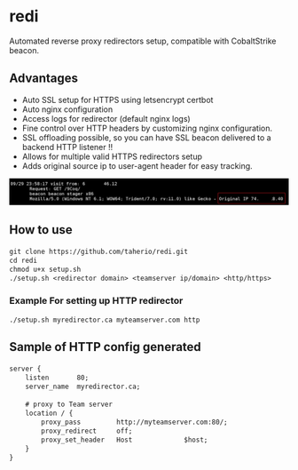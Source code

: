 # redi
Automated reverse proxy redirectors setup, compatible with CobaltStrike beacon. 

## Advantages
- Auto SSL setup for HTTPS using letsencrypt certbot
- Auto nginx configuration
- Access logs for redirector (default nginx logs)
- Fine control over HTTP headers by customizing nginx configuration. 
- SSL offloading possible, so you can have SSL beacon delivered to a backend HTTP listener !!
- Allows for multiple valid HTTPS redirectors setup
- Adds original source ip to user-agent header for easy tracking. 

![alt tag](https://github.com/taherio/random/raw/38641d74f0628a26142b121e62b393e96cac156a/image.png)

## How to use

```
git clone https://github.com/taherio/redi.git
cd redi
chmod u+x setup.sh
./setup.sh <redirector domain> <teamserver ip/domain> <http/https>
```
### Example For setting up HTTP redirector
```
./setup.sh myredirector.ca myteamserver.com http
```


## Sample of HTTP config generated
```
server {
    listen       80;
    server_name  myredirector.ca;
     
    # proxy to Team server
    location / {
        proxy_pass         http://myteamserver.com:80/;
        proxy_redirect     off;
        proxy_set_header   Host             $host;
    }
}
```
